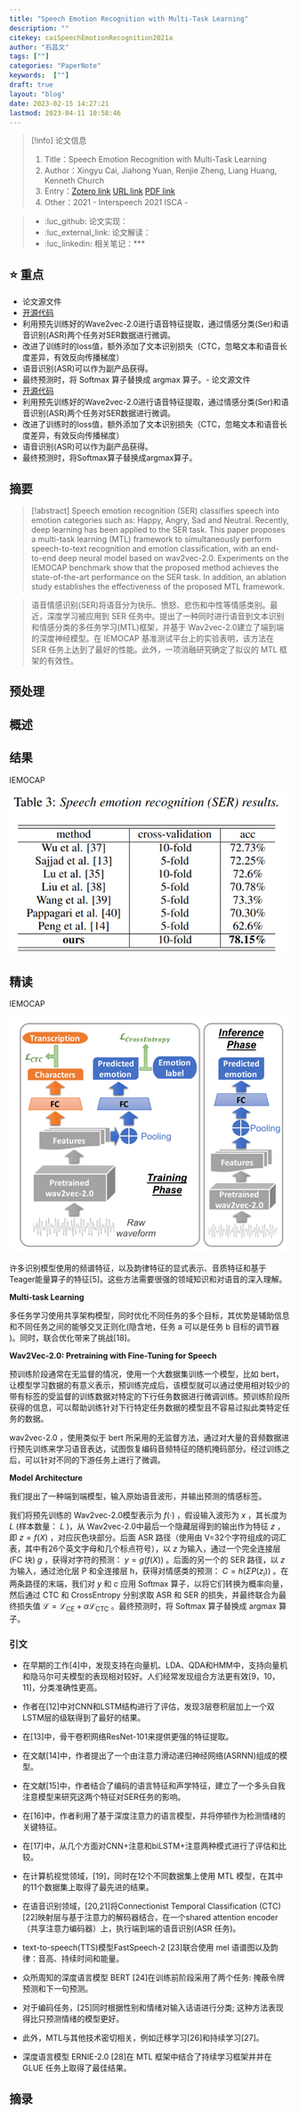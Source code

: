 ```yaml
---
title: "Speech Emotion Recognition with Multi-Task Learning"
description: ""
citekey: caiSpeechEmotionRecognition2021a
author: "石昌文"
tags: [""]
categories: "PaperNote"
keywords:  [""]
draft: true
layout: "blog"
date: 2023-02-15 14:27:21
lastmod: 2023-04-11 10:58:46
---
```


> [!info] 论文信息
>1. Title：Speech Emotion Recognition with Multi-Task Learning
>2. Author：Xingyu Cai, Jiahong Yuan, Renjie Zheng, Liang Huang, Kenneth Church
>3. Entry：[Zotero link](zotero://select/items/@caiSpeechEmotionRecognition2021a) [URL link](https://www.isca-speech.org/archive/interspeech_2021/cai21b_interspeech.html) [PDF link](<file:///C\:\\Users\\19115\\OneDrive - stu.suda.edu.cn\\Zotero\\Cai et al_2021_Speech Emotion Recognition with Multi-Task Learning.pdf>)
>4. Other：2021 - Interspeech 2021  ISCA   -   

>- :luc_github: 论文实现：
>- :luc_external_link: 论文解读：
>- :luc_linkedin: 相关笔记：***

## ⭐ 重点

- 论文源文件
- [开源代码](https://github.com/TideDancer/interspeech21_emotion)
- 利用预先训练好的Wave2vec-2.0进行语音特征提取，通过情感分类(Ser)和语音识别(ASR)两个任务对SER数据进行微调。
- 改进了训练时的loss值，额外添加了文本识别损失（CTC，忽略文本和语音长度差异，有效反向传播梯度）
- 语音识别(ASR)可以作为副产品获得。
- 最终预测时，将 Softmax 算子替换成 argmax 算子。- 论文源文件
- [开源代码](https://github.com/TideDancer/interspeech21_emotion)
- 利用预先训练好的Wave2vec-2.0进行语音特征提取，通过情感分类(Ser)和语音识别(ASR)两个任务对SER数据进行微调。
- 改进了训练时的loss值，额外添加了文本识别损失（CTC，忽略文本和语音长度差异，有效反向传播梯度）
- 语音识别(ASR)可以作为副产品获得。
- 最终预测时，将Softmax算子替换成argmax算子。

## 摘要

> [!abstract] 
> Speech emotion recognition (SER) classifies speech into emotion categories such as: Happy, Angry, Sad and Neutral. Recently, deep learning has been applied to the SER task. This paper proposes a multi-task learning (MTL) framework to simultaneously perform speech-to-text recognition and emotion classification, with an end-to-end deep neural model based on wav2vec-2.0. Experiments on the IEMOCAP benchmark show that the proposed method achieves the state-of-the-art performance on the SER task. In addition, an ablation study establishes the effectiveness of the proposed MTL framework.

> 语音情感识别(SER)将语音分为快乐、愤怒、悲伤和中性等情感类别。最近，深度学习被应用到 SER 任务中。提出了一种同时进行语音到文本识别和情感分类的多任务学习(MTL)框架，并基于 Wav2vec-2.0建立了端到端的深度神经模型。在 IEMOCAP 基准测试平台上的实验表明，该方法在 SER 任务上达到了最好的性能。此外，一项消融研究确定了拟议的 MTL 框架的有效性。

## 预处理

## 概述

## 结果

IEMOCAP

![]({4}_Speech%20Emotion%20Recognition%20with%20Multi-Task%20Learning@caiSpeechEmotionRecognition2021a.assets/image-20220417160641.png)

## 精读

IEMOCAP

![]({4}_Speech%20Emotion%20Recognition%20with%20Multi-Task%20Learning@caiSpeechEmotionRecognition2021a.assets/image-20220304005708.png)

许多识别模型使用的频谱特征，以及韵律特征的显式表示、音质特征和基于Teager能量算子的特征[5]。这些方法需要很强的领域知识和对语音的深入理解。

**Multi-task Learning**

多任务学习使用共享架构模型，同时优化不同任务的多个目标，其优势是辅助信息和不同任务之间的能够交叉正则化(隐含地，任务 a 可以是任务 b 目标的调节器 )。同时，联合优化带来了挑战[18]。

**Wav2Vec-2.0: Pretraining with Fine-Tuning for Speech**

预训练阶段通常在无监督的情况，使用一个大数据集训练一个模型，比如 bert，让模型学习数据的有意义表示，预训练完成后，该模型就可以通过使用相对较少的带有标签的受监督的训练数据对特定的下行任务数据进行微调训练。预训练阶段所获得的信息，可以帮助训练针对下行特定任务数据的模型且不容易过拟此类特定任务的数据。

wav2vec-2.0 ，使用类似于 bert 所采用的无监督方法，通过对大量的音频数据进行预先训练来学习语音表达，试图恢复编码音频特征的随机掩码部分。经过训练之后，可以针对不同的下游任务上进行了微调。

**Model Architecture**

我们提出了一种端到端模型，输入原始语音波形，并输出预测的情感标签。

我们将预先训练的 Wav2vec-2.0模型表示为 $f(·)$ ，假设输入波形为 $x$ ，其长度为 $L$ (样本数量： $L$ )，从 Wav2vec-2.0中最后一个隐藏层得到的输出作为特征 $z$ ，即 $z=f(X)$ ，对应灰色块部分。后面 ASR 路径（使用由 V=32个字符组成的词汇表，其中有26个英文字母和几个标点符号），以 $z$ 为输入，通过一个完全连接层(FC 块) $g$ ，获得对字符的预测： $y=g(f(X))$ 。后面的另一个的 SER 路径，以 $z$ 为输入，通过池化层 P 和全连接层 h，获得对情感类的预测： $C=h(ΣP(z_{i}))$ 。在两条路径的末端，我们对 $y$ 和 $c$ 应用 Softmax 算子，以将它们转换为概率向量，然后通过 CTC 和 CrossEntropy 分别求取 ASR 和 SER 的损失，并最终联合为最终损失值 $\mathcal{L}=\mathcal{L}_{\mathrm{CE}}+\alpha \mathcal{L}_{\mathrm{CTC}}$ 。最终预测时，将 Softmax 算子替换成 argmax 算子。

### 引文

- 在早期的工作[4]中，发现支持在向量机、LDA、QDA和HMM中，支持向量机和隐马尔可夫模型的表现相对较好。人们经常发现组合方法更有效[9，10，11]，分类准确性更高。

- 作者在[12]中对CNN和LSTM结构进行了评估，发现3层卷积层加上一个双LSTM层的级联得到了最好的结果。

- 在[13]中，骨干卷积网络ResNet-101来提供更强的特征提取。

- 在文献[14]中，作者提出了一个由注意力滑动递归神经网络(ASRNN)组成的模型。

- 在文献[15]中，作者结合了编码的语言特征和声学特征，建立了一个多头自我注意模型来研究这两个特征对SER任务的影响。

- 在[16]中，作者利用了基于深度注意力的语言模型，并将停顿作为检测情绪的关键特征。

- 在[17]中，从几个方面对CNN+注意和biLSTM+注意两种模式进行了评估和比较。

- 在计算机视觉领域，[19]，同时在12个不同数据集上使用 MTL 模型，在其中的11个数据集上取得了最先进的结果。

- 在语音识别领域，[20,21]将Connectionist Temporal Classification (CTC)[22]映射层与基于注意力的解码器结合，在一个shared attention encoder（共享注意力编码器）上，执行端到端的语音识别(ASR 任务)。

- text-to-speech(TTS)模型FastSpeech-2 [23]联合使用 mel 语谱图以及韵律：音高、持续时间和能量。

- 众所周知的深度语言模型 BERT [24]在训练前阶段采用了两个任务: 掩蔽令牌预测和下一句预测。

- 对于编码任务，[25]同时根据性别和情绪对输入话语进行分类; 这种方法表现得比只预测情绪的模型更好。

- 此外，MTL与其他技术密切相关，例如迁移学习[26]和持续学习[27]。

- 深度语言模型 ERNIE-2.0 [28]在 MTL 框架中结合了持续学习框架并并在 GLUE 任务上取得了最佳结果。

## 摘录
